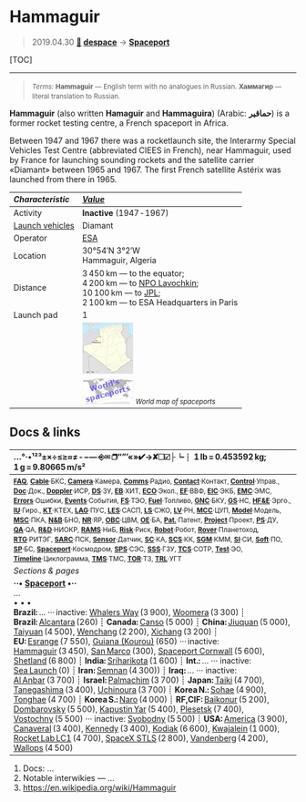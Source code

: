# Hammaguir
> 2019.04.30 **[🚀](../index/index.md) [despace](index.md)** → **[Spaceport](spaceport.md)**

[TOC]

---

> <small>*Terms:* **Hammaguir** — English term with no analogues in Russian. **Хаммагир** — literal translation to Russian.</small>

**Hammaguir** (also written **Hamaguir** and **Hammaguira**) (Arabic: **حماقير‎**) is a former rocket testing centre, a French spaceport in Africa.

Between 1947 and 1967 there was a rocketlaunch site, the Interarmy Special Vehicles Test Centre (abbreviated CIEES in French), near Hammaguir, used by France for launching sounding rockets and the satellite carrier «Diamant» between 1965 and 1967. The first French satellite Astérix was launched from there in 1965.

|*Characteristic*|*[Value](si.md)*|
|:--|:--|
| Activity |**Inactive** (1947 ‑ 1967) |
| [Launch vehicles](lv.md) | Diamant |
| Operator | [ESA](zz_esa.md) |
| Location | 30°54′N 3°2′W<br> Hammaguir, Algeria |
| Distance | 3 450 km — to the equator;<br> 4 200 km — to [NPO Lavochkin](zz_lav.md);<br> 10 100 km — to [JPL](zz_jpl.md);<br> 2 100 km — to ESA Headquarters in Paris |
| Launch pad | 1 |
|| [![](f/spaceport/hammaguir/map_thumb.jpg)](f/spaceport/hammaguir/map.jpg) |
|| [![](f/spaceport/map_world_spaceport_location_thumb.jpg)](f/spaceport/map_world_spaceport_location.jpg) <small>*World map of spaceports*</small>  |



<p style="page-break-after:always"> </p>

## Docs & links
|…°·•¹²³±×÷≤≥≈≠ ‑ −— ⎆✉ ❐“”’«»✔→✘☐☑├┕┆ 1 lb = 0.453592 kg; 1 g = 9.80665 m/s²|
|:--|
|<small>**[FAQ](faq.md)**, **[Cable](cable.md)**·БКС, **[Camera](camera.md)**·Камера, **[Comms](comms.md)**·Радио, **[Contact](contact.md)**·Контакт, **[Control](control.md)**·Управ., **[Doc](doc.md)**·Док., **[Doppler](doppler.md)**·ИСР, **[DS](ds.md)**·ЗУ, **[EB](eb.md)**·ХИТ, **[ECO](ecology.md)**·Экол., **[EF](ef.md)**·ВВФ, **[ElC](elc.md)**·ЭКБ, **[EMC](emc.md)**·ЭМС, **[Errors](error.md)**·Ошибки, **[Events](event.md)**·События, **[FS](fs.md)**·ТЭО, **[Fuel](fuel.md)**·Топливо, **[GNC](gnc.md)**·БКУ, **[GS](scs.md)**·НС, **[HF&E](hfe.md)**·Эрго., **[IU](iu.md)**·Гиро., **[KT](kt.md)**·КТЕХ, **[LAG](lag.md)**·ПУC, **[LES](les.md)**·САСП, **[LS](ls.md)**·СЖО, **[LV](lv.md)**·РН, **[MCC](mcc.md)**·ЦУП, **[Model](model.md)**·Модель, **[MSC](sc.md)**·ПКА, **[N&B](nnb.md)**·БНО, **[NR](nr.md)**·ЯР, **[OBC](obc.md)**·ЦВМ, **[OE](oe.md)**·БА, **[Pat.](патент.md)**·Патент, **[Project](project.md)**·Проект, **[PS](ps.md)**·ДУ, **[QA](quality.md)**·QA, **[R&D](rnd.md)**·НИОКР, **[RAMS](rams.md)**·НиБ, **[Risk](risk.md)**·Риск, **[Robot](robotics.md)**·Робот, **[Rover](rover.md)**·Планетоход, **[RTG](rtg.md)**·РИТЭГ, **[SARC](sarc.md)**·ПСК, **[Sensor](sensor.md)**·Датчик, **[SC](sc.md)**·КА, **[SCS](scs.md)**·КК, **[SGM](sgm.md)**·КММ, **[SI](si.md)**·СИ, **[Soft](soft.md)**·ПО, **[SP](sp.md)**·БС, **[Spaceport](spaceport.md)**·Космодром, **[SPS](sps.md)**·СЭС, **[SSS](sss.md)**·ГЗУ, **[TCS](tcs.md)**·СОТР, **[Test](test.md)**·ЭО, **[Timeline](timeline.md)**·Циклограмма, **[TMS](tms.md)**·ТМС, **[TOR](tor.md)**·ТЗ, **[TRL](trl.md)**·УГТ</small>|
|*Sections & pages*|
|**··• [Spaceport](spaceport.md) •··**<br> … <br>• • •<br> **Brazil:** ... ··· inactive: [Whalers Way](whalers_way.md) (3 900), [Woomera](woomera.md) (3 300) ┊ **Brazil:** [Alcantara](alcantara.md) (260) ┊ **Canada:** [Canso](canso.md) (5 000) ┊ **China:** [Jiuquan](jiuquan.md) (5 000), [Taiyuan](taiyuan.md) (4 500), [Wenchang](wenchang.md) (2 200), [Xichang](xichang.md) (3 200) ┊ **EU:** [Esrange](esrange.md) (7 550), [Guiana (Kourou)](kourou.md) (650) ··· inactive: [Hammaguir](hammaguir.md) (3 450), [San Marco](san_marco.md) (300), [Spaceport Cornwall](sp_cornwall.md) (5 600), [Shetland](shetland_sc.md) (6 800) ┊ **India:** [Sriharikota](sriharikota.md) (1 600) ┊ **Int.:** … ··· inactive: [Sea Launch](sea_launch.md) (0) ┊ **Iran:** [Semnan](semnan.md) (4 300)) ┊ **Iraq:** … ··· inactive: [Al Anbar](al_anbar.md) (3 700) ┊ **Israel:** [Palmachim](palmachim.md) (3 700) ┊ **Japan:** [Taiki](taiki.md) (4 700), [Tanegashima](tanegashima.md) (3 400), [Uchinoura](uchinoura.md) (3 700) ┊ **Korea N.:** [Sohae](sohae.md) (4 900), [Tonghae](tonghae.md) (4 700) ┊ **Korea S.:** [Naro](naro.md) (4 000) ┊ **RF,CIF:** [Baikonur](baikonur.md) (5 200), [Dombarovsky](dombarovsky.md) (5 500), [Kapustin Yar](kapustin_yar.md) (5 400), [Plesetsk](plesetsk.md) (7 400), [Vostochny](vostochny.md) (5 500) ··· inactive: [Svobodny](svobodny.md) (5 500) ┊ **USA:** [America](america.md) (3 900), [Canaveral](canaveral.md) (3 400), [Kennedy](kennedy.md) (3 400), [Kodiak](kodiak.md) (6 600), [Kwajalein](kwajalein.md) (1 000), [Rocket Lab LC1](rocket_lab_lc1.md) (4 700), [SpaceX STLS](spacex_stls.md) (2 800), [Vandenberg](vandenberg.md) (4 200), [Wallops](wallops.md) (4 500)|

   1. Docs: …
   1. Notable interwikies — …
   1. <https://en.wikipedia.org/wiki/Hammaguir>


